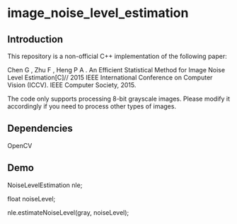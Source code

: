 # image_noise_level_estimation

## Introduction

This repository is a non-official C++ implementation of the following paper:

Chen G , Zhu F , Heng P A . An Efficient Statistical Method for Image Noise Level Estimation[C]// 2015 IEEE International Conference on Computer Vision (ICCV). IEEE Computer Society, 2015.

The code only supports processing 8-bit grayscale images. Please modify it accordingly if you need to process other types of images.

## Dependencies

OpenCV

## Demo

NoiseLevelEstimation nle;

float noiseLevel;

nle.estimateNoiseLevel(gray, noiseLevel);
